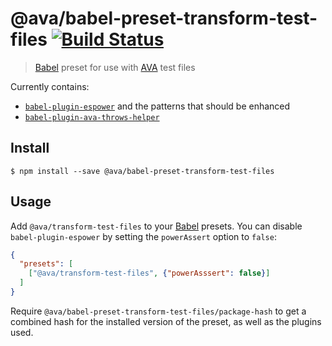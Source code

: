 # @ava/babel-preset-transform-test-files [![Build Status](https://travis-ci.org/avajs/babel-preset-transform-test-files.svg?branch=master)](https://travis-ci.org/avajs/babel-preset-transform-test-files)

> [Babel] preset for use with [AVA] test files

Currently contains:

- [`babel-plugin-espower`](https://github.com/power-assert-js/babel-plugin-espower) and the patterns that should be enhanced
- [`babel-plugin-ava-throws-helper`](https://github.com/avajs/babel-plugin-ava-throws-helper/)


## Install

```console
$ npm install --save @ava/babel-preset-transform-test-files
```


## Usage

Add `@ava/transform-test-files` to your [Babel] presets. You can disable `babel-plugin-espower` by setting the `powerAssert` option to `false`:

```json
{
  "presets": [
    ["@ava/transform-test-files", {"powerAsssert": false}]
  ]
}
```

Require `@ava/babel-preset-transform-test-files/package-hash` to get a combined hash for the installed version of the preset, as well as the plugins used.


[AVA]: https://ava.li
[Babel]: https://babeljs.io
